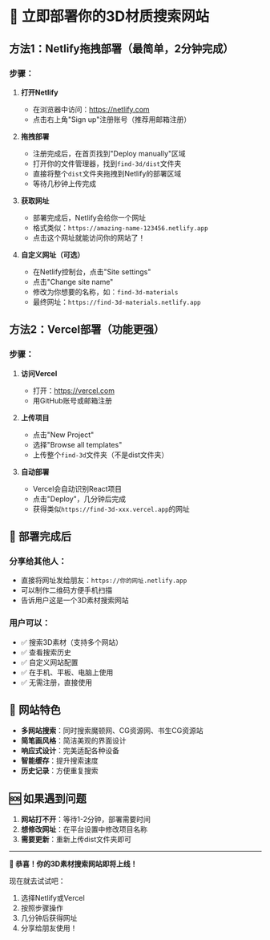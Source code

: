 # 🚀 立即部署你的3D材质搜索网站

## 方法1：Netlify拖拽部署（最简单，2分钟完成）

### 步骤：
1. **打开Netlify**
   - 在浏览器中访问：https://netlify.com
   - 点击右上角"Sign up"注册账号（推荐用邮箱注册）

2. **拖拽部署**
   - 注册完成后，在首页找到"Deploy manually"区域
   - 打开你的文件管理器，找到`find-3d/dist`文件夹
   - 直接将整个`dist`文件夹拖拽到Netlify的部署区域
   - 等待几秒钟上传完成

3. **获取网址**
   - 部署完成后，Netlify会给你一个网址
   - 格式类似：`https://amazing-name-123456.netlify.app`
   - 点击这个网址就能访问你的网站了！

4. **自定义网址（可选）**
   - 在Netlify控制台，点击"Site settings"
   - 点击"Change site name"
   - 修改为你想要的名称，如：`find-3d-materials`
   - 最终网址：`https://find-3d-materials.netlify.app`

## 方法2：Vercel部署（功能更强）

### 步骤：
1. **访问Vercel**
   - 打开：https://vercel.com
   - 用GitHub账号或邮箱注册

2. **上传项目**
   - 点击"New Project"
   - 选择"Browse all templates"
   - 上传整个`find-3d`文件夹（不是dist文件夹）

3. **自动部署**
   - Vercel会自动识别React项目
   - 点击"Deploy"，几分钟后完成
   - 获得类似`https://find-3d-xxx.vercel.app`的网址

## 🎯 部署完成后

### 分享给其他人：
- 直接将网址发给朋友：`https://你的网址.netlify.app`
- 可以制作二维码方便手机扫描
- 告诉用户这是一个3D素材搜索网站

### 用户可以：
- ✅ 搜索3D素材（支持多个网站）
- ✅ 查看搜索历史
- ✅ 自定义网站配置
- ✅ 在手机、平板、电脑上使用
- ✅ 无需注册，直接使用

## 📱 网站特色

- **多网站搜索**：同时搜索魔顿网、CG资源网、书生CG资源站
- **简笔画风格**：简洁美观的界面设计
- **响应式设计**：完美适配各种设备
- **智能缓存**：提升搜索速度
- **历史记录**：方便重复搜索

## 🆘 如果遇到问题

1. **网站打不开**：等待1-2分钟，部署需要时间
2. **想修改网址**：在平台设置中修改项目名称
3. **需要更新**：重新上传dist文件夹即可

---

**🎉 恭喜！你的3D素材搜索网站即将上线！**

现在就去试试吧：
1. 选择Netlify或Vercel
2. 按照步骤操作
3. 几分钟后获得网址
4. 分享给朋友使用！